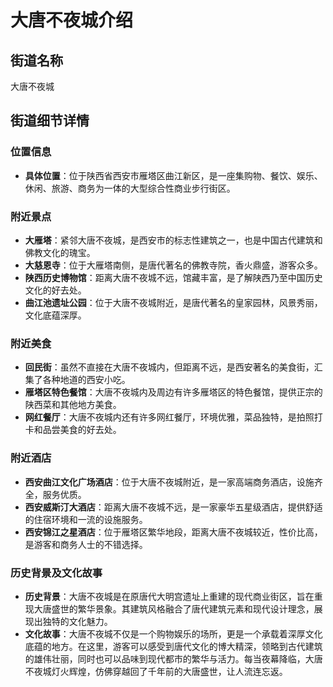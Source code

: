 # 大唐不夜城介绍
 
## 街道名称
大唐不夜城
 
## 街道细节详情
 
### 位置信息
- **具体位置**：位于陕西省西安市雁塔区曲江新区，是一座集购物、餐饮、娱乐、休闲、旅游、商务为一体的大型综合性商业步行街区。
 
### 附近景点
- **大雁塔**：紧邻大唐不夜城，是西安市的标志性建筑之一，也是中国古代建筑和佛教文化的瑰宝。
- **大慈恩寺**：位于大雁塔南侧，是唐代著名的佛教寺院，香火鼎盛，游客众多。
- **陕西历史博物馆**：距离大唐不夜城不远，馆藏丰富，是了解陕西乃至中国历史文化的好去处。
- **曲江池遗址公园**：位于大唐不夜城附近，是唐代著名的皇家园林，风景秀丽，文化底蕴深厚。
 
### 附近美食
- **回民街**：虽然不直接在大唐不夜城内，但距离不远，是西安著名的美食街，汇集了各种地道的西安小吃。
- **雁塔区特色餐馆**：大唐不夜城内及周边有许多雁塔区的特色餐馆，提供正宗的陕西菜和其他地方美食。
- **网红餐厅**：大唐不夜城内还有许多网红餐厅，环境优雅，菜品独特，是拍照打卡和品尝美食的好去处。
 
### 附近酒店
- **西安曲江文化广场酒店**：位于大唐不夜城附近，是一家高端商务酒店，设施齐全，服务优质。
- **西安威斯汀大酒店**：距离大唐不夜城不远，是一家豪华五星级酒店，提供舒适的住宿环境和一流的设施服务。
- **西安锦江之星酒店**：位于雁塔区繁华地段，距离大唐不夜城较近，性价比高，是游客和商务人士的不错选择。
 
### 历史背景及文化故事
- **历史背景**：大唐不夜城是在原唐代大明宫遗址上重建的现代商业街区，旨在重现大唐盛世的繁华景象。其建筑风格融合了唐代建筑元素和现代设计理念，展现出独特的文化魅力。
- **文化故事**：大唐不夜城不仅是一个购物娱乐的场所，更是一个承载着深厚文化底蕴的地方。在这里，游客可以感受到唐代文化的博大精深，领略到古代建筑的雄伟壮丽，同时也可以品味到现代都市的繁华与活力。每当夜幕降临，大唐不夜城灯火辉煌，仿佛穿越回了千年前的大唐盛世，让人流连忘返。